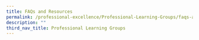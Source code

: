 ```yaml
---
title: FAQs and Resources
permalink: /professional-excellence/Professional-Learning-Groups/faqs-and-resources/
description: ""
third_nav_title: Professional Learning Groups
---
```

